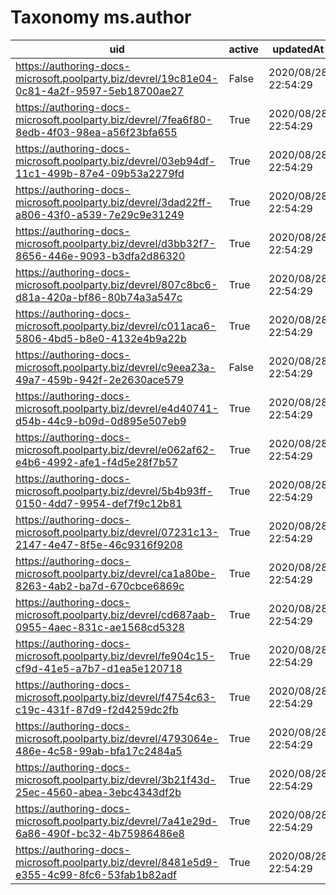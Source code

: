 # Taxonomy ms.author

|uid                                                                                       |active|updatedAt          |createdAt          |updatedBy                                               |label                      |slug                       |
|------------------------------------------------------------------------------------------|------|-------------------|-------------------|--------------------------------------------------------|---------------------------|---------------------------|
|https://authoring-docs-microsoft.poolparty.biz/devrel/19c81e04-0c81-4a2f-9597-5eb18700ae27|False |2020/08/28 22:54:29|2020/08/28 22:54:29|https://microsoft-devrel.poolparty.biz/user/dana.bublitz|Office365ServiceDescription|Office365ServiceDescription|
|https://authoring-docs-microsoft.poolparty.biz/devrel/7fea6f80-8edb-4f03-98ea-a56f23bfa655|True  |2020/08/28 22:54:29|2020/08/28 22:54:29|https://microsoft-devrel.poolparty.biz/user/dana.bublitz|archiveddocs               |archiveddocs               |
|https://authoring-docs-microsoft.poolparty.biz/devrel/03eb94df-11c1-499b-87e4-09b53a2279fd|True  |2020/08/28 22:54:29|2020/08/28 22:54:29|https://microsoft-devrel.poolparty.biz/user/dana.bublitz|hisdocs                    |hisdocs                    |
|https://authoring-docs-microsoft.poolparty.biz/devrel/3dad22ff-a806-43f0-a539-7e29c9e31249|True  |2020/08/28 22:54:29|2020/08/28 22:54:29|https://microsoft-devrel.poolparty.biz/user/dana.bublitz|o365devx                   |o365devx                   |
|https://authoring-docs-microsoft.poolparty.biz/devrel/d3bb32f7-8656-446e-9093-b3dfa2d86320|True  |2020/08/28 22:54:29|2020/08/28 22:54:29|https://microsoft-devrel.poolparty.biz/user/dana.bublitz|pnp                        |pnp                        |
|https://authoring-docs-microsoft.poolparty.biz/devrel/807c8bc6-d81a-420a-bf86-80b74a3a547c|True  |2020/08/28 22:54:29|2020/08/28 22:54:29|https://microsoft-devrel.poolparty.biz/user/dana.bublitz|windowssdkdev              |windowssdkdev              |
|https://authoring-docs-microsoft.poolparty.biz/devrel/c011aca6-5806-4bd5-b8e0-4132e4b9a22b|True  |2020/08/28 22:54:29|2020/08/28 22:54:29|https://microsoft-devrel.poolparty.biz/user/dana.bublitz|xamadodi                   |xamadodi                   |
|https://authoring-docs-microsoft.poolparty.biz/devrel/c9eea23a-49a7-459b-942f-2e2630ace579|False |2020/08/28 22:54:29|2020/08/28 22:54:29|https://microsoft-devrel.poolparty.biz/user/dana.bublitz|Office365Desc              |Office365Desc              |
|https://authoring-docs-microsoft.poolparty.biz/devrel/e4d40741-d54b-44c9-b09d-0d895e507eb9|True  |2020/08/28 22:54:29|2020/08/28 22:54:29|https://microsoft-devrel.poolparty.biz/user/dana.bublitz|wdg-dev-content            |wdg-dev-content            |
|https://authoring-docs-microsoft.poolparty.biz/devrel/e062af62-e4b6-4992-afe1-f4d5e28f7b57|True  |2020/08/28 22:54:29|2020/08/28 22:54:29|https://microsoft-devrel.poolparty.biz/user/dana.bublitz|tdsp                       |tdsp                       |
|https://authoring-docs-microsoft.poolparty.biz/devrel/5b4b93ff-0150-4dd7-9954-def7f9c12b81|True  |2020/08/28 22:54:29|2020/08/28 22:54:29|https://microsoft-devrel.poolparty.biz/user/dana.bublitz|dotnetcontent              |dotnetcontent              |
|https://authoring-docs-microsoft.poolparty.biz/devrel/07231c13-2147-4e47-8f5e-46c9316f9208|True  |2020/08/28 22:54:29|2020/08/28 22:54:29|https://microsoft-devrel.poolparty.biz/user/dana.bublitz|office365servicedesc       |office365servicedesc       |
|https://authoring-docs-microsoft.poolparty.biz/devrel/ca1a80be-8263-4ab2-ba7d-670cbce6869c|True  |2020/08/28 22:54:29|2020/08/28 22:54:29|https://microsoft-devrel.poolparty.biz/user/dana.bublitz|betafred                   |betafred                   |
|https://authoring-docs-microsoft.poolparty.biz/devrel/cd687aab-0955-4aec-831c-ae1568cd5328|True  |2020/08/28 22:54:29|2020/08/28 22:54:29|https://microsoft-devrel.poolparty.biz/user/dana.bublitz|amlstudiodocs              |amlstudiodocs              |
|https://authoring-docs-microsoft.poolparty.biz/devrel/fe904c15-cf9d-41e5-a7b7-d1ea5e120718|True  |2020/08/28 22:54:29|2020/08/28 22:54:29|https://microsoft-devrel.poolparty.biz/user/dana.bublitz|azfuncdf                   |azfuncdf                   |
|https://authoring-docs-microsoft.poolparty.biz/devrel/f4754c63-c19c-431f-87d9-f2d4259dc2fb|True  |2020/08/28 22:54:29|2020/08/28 22:54:29|https://microsoft-devrel.poolparty.biz/user/dana.bublitz|ncldev                     |ncldev                     |
|https://authoring-docs-microsoft.poolparty.biz/devrel/4793064e-486e-4c58-99ab-bfa17c2484a5|True  |2020/08/28 22:54:29|2020/08/28 22:54:29|https://microsoft-devrel.poolparty.biz/user/dana.bublitz|windows-driver-content     |windows-driver-content     |
|https://authoring-docs-microsoft.poolparty.biz/devrel/3b21f43d-25ec-4560-abea-3ebc4343df2b|True  |2020/08/28 22:54:29|2020/08/28 22:54:29|https://microsoft-devrel.poolparty.biz/user/dana.bublitz|apimpm                     |apimpm                     |
|https://authoring-docs-microsoft.poolparty.biz/devrel/7a41e29d-6a86-490f-bc32-4b75986486e8|True  |2020/08/28 22:54:29|2020/08/28 22:54:29|https://microsoft-devrel.poolparty.biz/user/dana.bublitz|windowsdriverdev           |windowsdriverdev           |
|https://authoring-docs-microsoft.poolparty.biz/devrel/8481e5d9-e355-4c99-8fc6-53fab1b82adf|True  |2020/08/28 22:54:29|2020/08/28 22:54:29|https://microsoft-devrel.poolparty.biz/user/dana.bublitz|wcfsrvt                    |wcfsrvt                    |
